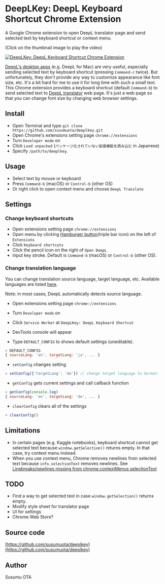 # DeepLKey: DeepL Keyboard Shortcut Chrome Extension

A Google Chrome extension to open DeepL translator page and send selected text by keyboard shortcut or context menu.

(Click on the thumbnail image to play the video)

[![DeepLKey: DeepL Keyboard Shortcut Chrome Extension](https://user-images.githubusercontent.com/1632335/111480789-b1de6e80-8775-11eb-90b4-ea36036fea95.gif)](http://www.youtube.com/watch?v=CDM6UujpEDI "DeepLKey: DeepL Keyboard Shortcut Chrome Extension")

[DeepL's desktop apps](https://www.deepl.com/app) (e.g. DeepL for Mac) are very useful, especially sending selected text by keyboard shortcut (pressing `Command-c` twice). But unfortunately, they don't provide any way to customize appearance like font size, etc. It's a bit hard for me to use it for long time with such a small text. This Chrome extension provides a keyboard shortcut (default `Command-b`) to send selected text to [DeepL translator](https://www.deepl.com/translator) web page. It's just a web page so that you can change font size by changing web browser settings.

## Install

- Open Terminal and type `git clone https://github.com/susumuota/deeplkey.git`
- Open Chrome's extensions setting page `chrome://extensions`
- Turn `Developer mode` on
- Click `Load unpacked` (`パッケージ化されていない拡張機能を読み込む` in Japanese)
- Specify `/path/to/deeplkey`.

## Usage

- Select text by mouse or keyboard
- Press `Command-b` (macOS) or `Control-b` (other OS)
- Or right click to open context menu and choose `DeepL Translate`

## Settings

### Change keyboard shortcuts

- Open extensions setting page `chrome://extensions`
- Open menu by clicking [Hamburger button](https://en.wikipedia.org/wiki/Hamburger_button)(triple bar icon) on the left of `Extensions`
- Click `Keyboard shortcuts`
- Click the pencil icon on the right of `Open DeepL`
- Input key stroke. Default is `Command-b` (macOS) or `Control-b` (other OS).

### Change translation language

You can change translation source language, target language, etc. Available languages are listed [here](https://www.deepl.com/docs-api/translating-text/).

Note: in most cases, DeepL automatically detects source language.

- Open extensions setting page `chrome://extensions`
- Turn `Developer mode` on
- Click `Service Worker` at `DeepLKey: DeepL Keyboard Shortcut`
- DevTools console will appear

- Type `DEFAULT_CONFIG` to shows default settings (uneditable).

```javascript
> DEFAULT_CONFIG
{ sourceLang: 'en', targetLang: 'ja', ... }
```

- `setConfig` changes setting

```javascript
> setConfig({'targetLang': 'de'}) // change target language to German
```

- `getConfig` gets current settings and call callback function

```javascript
> getConfig(console.log)
{ sourceLang: 'en', targetLang: 'de', ... }
```

- `clearConfig` clears all of the settings

```javascript
> clearConfig()
```

## Limitations

- In certain pages (e.g. Kaggle notebooks), keyboard shortcut cannot get selected text because `window.getSelection()` returns empty. In that case, try context menu instead.
- When you use context menu, Chrome removes newlines from selected text because `info.selectionText` removes newlines. See [Linebreaks/newlines missing from chrome.contextMenus selectionText](https://bugs.chromium.org/p/chromium/issues/detail?id=116429)

## TODO

- Find a way to get selected text in case `window.getSelection()` returns empty.
- Modify style sheet for translator page
- UI for settings
- Chrome Web Store?

## Source code

[https://github.com/susumuota/deeplkey](https://github.com/susumuota/deeplkey)

## Author

Susumu OTA

